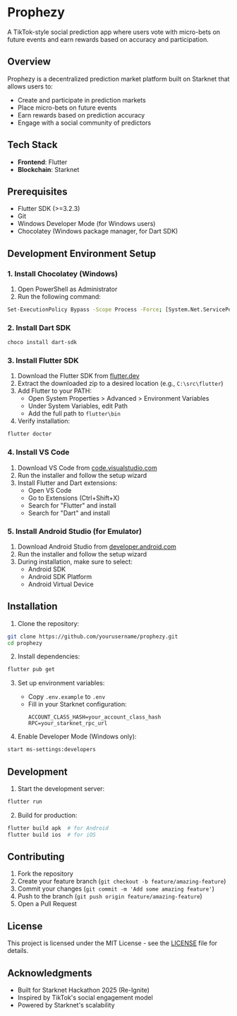 # Prophezy

A TikTok-style social prediction app where users vote with micro-bets on future events and earn rewards based on accuracy and participation.

## Overview

Prophezy is a decentralized prediction market platform built on Starknet that allows users to:

- Create and participate in prediction markets
- Place micro-bets on future events
- Earn rewards based on prediction accuracy
- Engage with a social community of predictors

## Tech Stack

- **Frontend**: Flutter
- **Blockchain**: Starknet

## Prerequisites

- Flutter SDK (>=3.2.3)
- Git
- Windows Developer Mode (for Windows users)
- Chocolatey (Windows package manager, for Dart SDK)

## Development Environment Setup

### 1. Install Chocolatey (Windows)

1. Open PowerShell as Administrator
2. Run the following command:

```sh
Set-ExecutionPolicy Bypass -Scope Process -Force; [System.Net.ServicePointManager]::SecurityProtocol = [System.Net.ServicePointManager]::SecurityProtocol -bor 3072; iex ((New-Object System.Net.WebClient).DownloadString('https://community.chocolatey.org/install.ps1'))
```

### 2. Install Dart SDK

```sh
choco install dart-sdk
```

### 3. Install Flutter SDK

1. Download the Flutter SDK from [flutter.dev](https://flutter.dev/docs/get-started/install/windows)
2. Extract the downloaded zip to a desired location (e.g., `C:\src\flutter`)
3. Add Flutter to your PATH:
   - Open System Properties > Advanced > Environment Variables
   - Under System Variables, edit Path
   - Add the full path to `flutter\bin`
4. Verify installation:

```sh
flutter doctor
```

### 4. Install VS Code

1. Download VS Code from [code.visualstudio.com](https://code.visualstudio.com/)
2. Run the installer and follow the setup wizard
3. Install Flutter and Dart extensions:
   - Open VS Code
   - Go to Extensions (Ctrl+Shift+X)
   - Search for "Flutter" and install
   - Search for "Dart" and install

### 5. Install Android Studio (for Emulator)

1. Download Android Studio from [developer.android.com](https://developer.android.com/studio)
2. Run the installer and follow the setup wizard
3. During installation, make sure to select:
   - Android SDK
   - Android SDK Platform
   - Android Virtual Device

## Installation

1. Clone the repository:

```sh
git clone https://github.com/yourusername/prophezy.git
cd prophezy
```

2. Install dependencies:

```sh
flutter pub get
```

3. Set up environment variables:

   - Copy `.env.example` to `.env`
   - Fill in your Starknet configuration:
     ```
     ACCOUNT_CLASS_HASH=your_account_class_hash
     RPC=your_starknet_rpc_url
     ```

4. Enable Developer Mode (Windows only):

```sh
start ms-settings:developers
```

## Development

1. Start the development server:

```sh
flutter run
```

2. Build for production:

```sh
flutter build apk  # for Android
flutter build ios  # for iOS
```

## Contributing

1. Fork the repository
2. Create your feature branch (`git checkout -b feature/amazing-feature`)
3. Commit your changes (`git commit -m 'Add some amazing feature'`)
4. Push to the branch (`git push origin feature/amazing-feature`)
5. Open a Pull Request

## License

This project is licensed under the MIT License - see the [LICENSE](LICENSE) file for details.

## Acknowledgments

- Built for Starknet Hackathon 2025 (Re-Ignite)
- Inspired by TikTok's social engagement model
- Powered by Starknet's scalability
